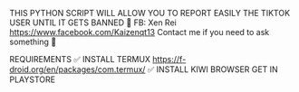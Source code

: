 THIS PYTHON SCRIPT WILL ALLOW YOU TO REPORT EASILY THE TIKTOK USER UNTIL IT GETS BANNED 🚫 
FB: Xen Rei 
https://www.facebook.com/Kaizenqt13
Contact me if you need to ask something 🙂 

REQUIREMENTS 
✅ INSTALL TERMUX 
https://f-droid.org/en/packages/com.termux/
✅ INSTALL KIWI BROWSER 
GET IN PLAYSTORE 

